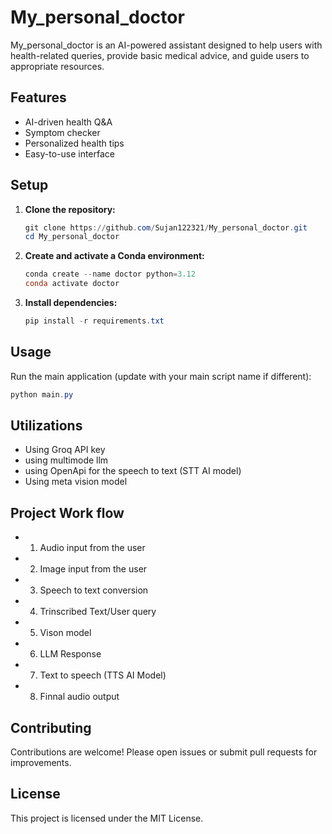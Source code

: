 # My_personal_doctor

My_personal_doctor is an AI-powered assistant designed to help users with health-related queries, provide basic medical advice, and guide users to appropriate resources.

## Features

- AI-driven health Q&A
- Symptom checker
- Personalized health tips
- Easy-to-use interface

## Setup

1. **Clone the repository:**
	```powershell
	git clone https://github.com/Sujan122321/My_personal_doctor.git
	cd My_personal_doctor
	```

2. **Create and activate a Conda environment:**
	```powershell
	conda create --name doctor python=3.12
	conda activate doctor
	```

3. **Install dependencies:**
	```powershell
	pip install -r requirements.txt
	```

## Usage

Run the main application (update with your main script name if different):
```powershell
python main.py
```

## Utilizations
- Using Groq API key 
- using multimode llm
- using OpenApi for the speech to text (STT AI model)
- Using meta vision model 

## Project Work flow
- 1. Audio input from the user
- 2. Image input from the user
- 3. Speech to text conversion 
- 4. Trinscribed Text/User query
- 5. Vison model
- 6. LLM Response
- 7. Text to speech (TTS AI Model)
- 8.  Finnal audio output

## Contributing

Contributions are welcome! Please open issues or submit pull requests for improvements.

## License

This project is licensed under the MIT License.